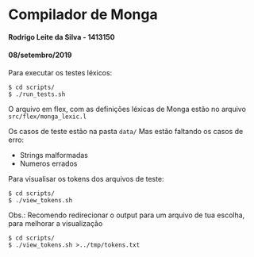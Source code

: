 # Compilador de Monga
#### Rodrigo Leite da Silva - 1413150
#### 08/setembro/2019

Para executar os testes léxicos:
```
$ cd scripts/
$ ./run_tests.sh
```
O arquivo em flex, com as definições léxicas de Monga estão no arquivo ``` src/flex/monga_lexic.l ```

Os casos de teste estão na pasta ``` data/ ```
Mas estão faltando os casos de erro:
 - Strings malformadas
 - Numeros errados

Para visualisar os tokens dos arquivos de teste:
```
$ cd scripts/
$ ./view_tokens.sh
```
Obs.: Recomendo redirecionar o output para um arquivo de tua escolha, para melhorar a visualização
```
$ cd scripts/
$ ./view_tokens.sh >../tmp/tokens.txt
```

